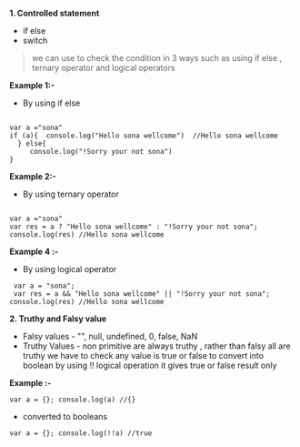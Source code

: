 **1. Controlled statement**
- if else
- switch


> we can use to check the condition in 3 ways such as using if else , ternary operator and logical operators

**Example 1:-**
- By using if else
```````
 
var a ="sona" 
if (a){  console.log("Hello sona wellcome")  //Hello sona wellcome
  } else{ 
     console.log("!Sorry your not sona") 
}
```````
**Example 2:-**
- By using ternary operator 
`````````

var a ="sona" 
var res = a ? "Hello sona wellcome" : "!Sorry your not sona"; console.log(res) //Hello sona wellcome
```````````
**Example 4 :-**

- By using logical operator
````````````
 var a = "sona"; 
 var res = a && "Hello sona wellcome" || "!Sorry your not sona"; console.log(res) //Hello sona wellcome
 ````````````
**2. Truthy and Falsy value**
- Falsy values - "", null, undefined, 0, false, NaN
- Truthy Values - non primitive are always truthy , rather than falsy all are truthy
we have to check any value is true or false to convert into boolean by using !! logical operation it gives true or false result only

**Example :-**
`````````````````
var a = {}; console.log(a) //{}
``````````````````
- converted to booleans 
````````````````````
var a = {}; console.log(!!a) //true
````````````````````````
